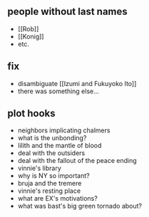 ## people without last names
- [[Rob]]
- [[Konig]]
- etc.
## fix
- disambiguate [[Izumi and Fukuyoko Ito]]
- there was something else...
## plot hooks
- neighbors implicating chalmers
- what is the unbonding?
- lilith and the mantle of blood
- deal with the outsiders
- deal with the fallout of the peace ending
- vinnie's library
- why is NY so important?
- bruja and the tremere
- vinnie's resting place
- what are EX's motivations?
- what was bast's big green tornado about?